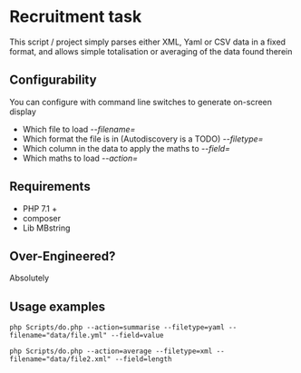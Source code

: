 # Recruitment task

This script / project simply parses either XML, Yaml or CSV data in a fixed format, and allows simple totalisation or averaging of the data found therein

## Configurability
You can configure with command line switches to generate on-screen display
- Which file to load *--filename=*
- Which format the file is in (Autodiscovery is a TODO) *--filetype=*
- Which column in the data to apply the maths to *--field=*
- Which maths to load *--action=*

## Requirements
- PHP 7.1 +
- composer
- Lib MBstring

## Over-Engineered? 
Absolutely

## Usage examples

`php Scripts/do.php --action=summarise --filetype=yaml --filename="data/file.yml" --field=value`

`php Scripts/do.php --action=average --filetype=xml --filename="data/file2.xml" --field=length`